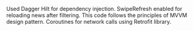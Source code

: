 Used Dagger Hilt for dependency injection.
SwipeRefresh enabled for reloading news after filtering.
This code follows the principles of MVVM design pattern.
Coroutines for network calls using Retrofit library.

